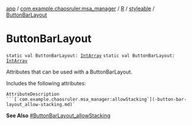 [app](../../../index.md) / [com.example.chaosruler.msa_manager](../../index.md) / [R](../index.md) / [styleable](index.md) / [ButtonBarLayout](.)

# ButtonBarLayout

`static val ButtonBarLayout: `[`IntArray`](https://kotlinlang.org/api/latest/jvm/stdlib/kotlin/-int-array/index.html)
`static val ButtonBarLayout: `[`IntArray`](https://kotlinlang.org/api/latest/jvm/stdlib/kotlin/-int-array/index.html)

Attributes that can be used with a ButtonBarLayout.

Includes the following attributes:

    AttributeDescription ```[`com.example.chaosruler.msa_manager:allowStacking`](-button-bar-layout_allow-stacking.md)`

**See Also**
[#ButtonBarLayout_allowStacking](-button-bar-layout_allow-stacking.md)

